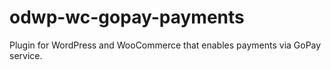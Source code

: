 # odwp-wc-gopay-payments
Plugin for WordPress and WooCommerce that enables payments via GoPay service.
